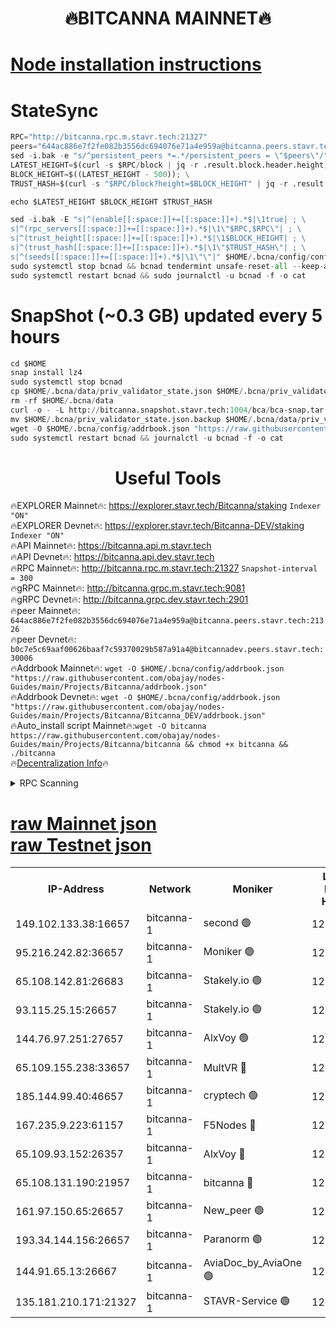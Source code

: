 <h1 align="center"> 🔥BITCANNA MAINNET🔥</h1>


[Node installation instructions](https://github.com/obajay/nodes-Guides/tree/main/Projects/Bitcanna)
=

# StateSync
```python
RPC="http://bitcanna.rpc.m.stavr.tech:21327"
peers="644ac886e7f2fe082b3556dc694076e71a4e959a@bitcanna.peers.stavr.tech:21326"
sed -i.bak -e "s/^persistent_peers *=.*/persistent_peers = \"$peers\"/" $HOME/.bcna/config/config.toml
LATEST_HEIGHT=$(curl -s $RPC/block | jq -r .result.block.header.height); \
BLOCK_HEIGHT=$((LATEST_HEIGHT - 500)); \
TRUST_HASH=$(curl -s "$RPC/block?height=$BLOCK_HEIGHT" | jq -r .result.block_id.hash)

echo $LATEST_HEIGHT $BLOCK_HEIGHT $TRUST_HASH

sed -i.bak -E "s|^(enable[[:space:]]+=[[:space:]]+).*$|\1true| ; \
s|^(rpc_servers[[:space:]]+=[[:space:]]+).*$|\1\"$RPC,$RPC\"| ; \
s|^(trust_height[[:space:]]+=[[:space:]]+).*$|\1$BLOCK_HEIGHT| ; \
s|^(trust_hash[[:space:]]+=[[:space:]]+).*$|\1\"$TRUST_HASH\"| ; \
s|^(seeds[[:space:]]+=[[:space:]]+).*$|\1\"\"|" $HOME/.bcna/config/config.toml
sudo systemctl stop bcnad && bcnad tendermint unsafe-reset-all --keep-addr-book
sudo systemctl restart bcnad && sudo journalctl -u bcnad -f -o cat
```
# SnapShot (~0.3 GB) updated every 5 hours
```python
cd $HOME
snap install lz4
sudo systemctl stop bcnad
cp $HOME/.bcna/data/priv_validator_state.json $HOME/.bcna/priv_validator_state.json.backup
rm -rf $HOME/.bcna/data
curl -o - -L http://bitcanna.snapshot.stavr.tech:1004/bca/bca-snap.tar.lz4 | lz4 -c -d - | tar -x -C $HOME/.bcna --strip-components 2
mv $HOME/.bcna/priv_validator_state.json.backup $HOME/.bcna/data/priv_validator_state.json
wget -O $HOME/.bcna/config/addrbook.json "https://raw.githubusercontent.com/obajay/nodes-Guides/main/Projects/Bitcanna/addrbook.json"
sudo systemctl restart bcnad && journalctl -u bcnad -f -o cat
```

 <h1 align="center"> Useful Tools</h1>

🔥EXPLORER Mainnet🔥:    https://explorer.stavr.tech/Bitcanna/staking          `Indexer "ON"` \
🔥EXPLORER Devnet🔥:     https://explorer.stavr.tech/Bitcanna-DEV/staking     `Indexer "ON"` \
🔥API Mainnet🔥:         https://bitcanna.api.m.stavr.tech \
🔥API Devnet🔥:          https://bitcanna.api.dev.stavr.tech \
🔥RPC Mainnet🔥:         http://bitcanna.rpc.m.stavr.tech:21327         `Snapshot-interval = 300` \
🔥gRPC Mainnet🔥:        http://bitcanna.grpc.m.stavr.tech:9081 \
🔥gRPC Devnet🔥:         http://bitcanna.grpc.dev.stavr.tech:2901 \
🔥peer Mainnet🔥:        `644ac886e7f2fe082b3556dc694076e71a4e959a@bitcanna.peers.stavr.tech:21326` \
🔥peer Devnet🔥:         `b0c7e5c69aaf00626baaf7c59370029b587a91a4@bitcannadev.peers.stavr.tech:30006` \
🔥Addrbook Mainnet🔥:    ```wget -O $HOME/.bcna/config/addrbook.json "https://raw.githubusercontent.com/obajay/nodes-Guides/main/Projects/Bitcanna/addrbook.json"``` \
🔥Addrbook Devnet🔥:    ```wget -O $HOME/.bcna/config/addrbook.json "https://raw.githubusercontent.com/obajay/nodes-Guides/main/Projects/Bitcanna/Bitcanna_DEV/addrbook.json"``` \
🔥Auto_install script Mainnet🔥:```wget -O bitcanna https://raw.githubusercontent.com/obajay/nodes-Guides/main/Projects/Bitcanna/bitcanna && chmod +x bitcanna && ./bitcanna``` \
🔥[Decentralization Info](https://github.com/obajay/StateSync-snapshots/tree/main/Projects/Bitcanna/Decentralization)🔥


<details>
<summary>RPC Scanning</summary>

<h2 align="center"> We scan nodes in real time every 4 hours. And we provide the final result of RPC endpoints.
We cannot influence the operation of these nodes in any way. </h2>


```python
If Voting Power is higher than 0 --> then the Node is a validator of the network and may be subject to attack and be a potential threat to the chain.
```
```python
We marked such validators with a red symbol
```

</details>

[raw Mainnet json](https://rpc-check.bcam.stavr.tech/bcam/rpc-bcam-result.json) \
[raw Testnet json](https://github.com/obajay/StateSync-snapshots/tree/main/Projects/Bitcanna/Rpc-Check-Testnet)
=



<table><tr><th>IP-Address</th><th>Network</th><th>Moniker</th><th>Latest Block Height</th><th>Earliest Block Height</th><th>Catching Up</th><th>Tx Index</th><th>Voting Power</th><th>Scan Time</th></tr><tr><td>149.102.133.38:16657</td><td>bitcanna-1</td><td>second 🟢</td><td>12346603</td><td>1</td><td>False</td><td>on</td><td>0</td><td>2024-01-29T15:40:36.539782430UTC</td></tr><tr><td>95.216.242.82:36657</td><td>bitcanna-1</td><td>Moniker 🟢</td><td>12346593</td><td>5776907</td><td>False</td><td>on</td><td>0</td><td>2024-01-29T15:39:34.289064191UTC</td></tr><tr><td>65.108.142.81:26683</td><td>bitcanna-1</td><td>Stakely.io 🟢</td><td>12346597</td><td>6152001</td><td>False</td><td>on</td><td>0</td><td>2024-01-29T15:40:00.508868846UTC</td></tr><tr><td>93.115.25.15:26657</td><td>bitcanna-1</td><td>Stakely.io 🟢</td><td>12346596</td><td>6520001</td><td>False</td><td>on</td><td>0</td><td>2024-01-29T15:39:53.977992171UTC</td></tr><tr><td>144.76.97.251:27657</td><td>bitcanna-1</td><td>AlxVoy 🟢</td><td>12346601</td><td>8805201</td><td>False</td><td>on</td><td>0</td><td>2024-01-29T15:40:25.933355279UTC</td></tr><tr><td>65.109.155.238:33657</td><td>bitcanna-1</td><td>MultVR 🔴</td><td>12346598</td><td>9933415</td><td>False</td><td>on</td><td>352035</td><td>2024-01-29T15:40:07.388126110UTC</td></tr><tr><td>185.144.99.40:46657</td><td>bitcanna-1</td><td>cryptech 🟢</td><td>12346592</td><td>11528001</td><td>False</td><td>on</td><td>0</td><td>2024-01-29T15:39:29.782333352UTC</td></tr><tr><td>167.235.9.223:61157</td><td>bitcanna-1</td><td>F5Nodes 🔴</td><td>12346599</td><td>12084001</td><td>False</td><td>on</td><td>570</td><td>2024-01-29T15:40:09.788171649UTC</td></tr><tr><td>65.109.93.152:26357</td><td>bitcanna-1</td><td>AlxVoy 🔴</td><td>12346603</td><td>12109301</td><td>False</td><td>on</td><td>1391754</td><td>2024-01-29T15:40:37.080159281UTC</td></tr><tr><td>65.108.131.190:21957</td><td>bitcanna-1</td><td>bitcanna 🔴</td><td>12346599</td><td>12246599</td><td>False</td><td>on</td><td>409334</td><td>2024-01-29T15:40:14.234730380UTC</td></tr><tr><td>161.97.150.65:26657</td><td>bitcanna-1</td><td>New_peer 🟢</td><td>12346597</td><td>12254001</td><td>False</td><td>on</td><td>0</td><td>2024-01-29T15:40:00.865916395UTC</td></tr><tr><td>193.34.144.156:26657</td><td>bitcanna-1</td><td>Paranorm 🟢</td><td>12346599</td><td>12271301</td><td>False</td><td>on</td><td>0</td><td>2024-01-29T15:40:14.508524519UTC</td></tr><tr><td>144.91.65.13:26667</td><td>bitcanna-1</td><td>AviaDoc_by_AviaOne 🟢</td><td>12346601</td><td>12336301</td><td>False</td><td>on</td><td>0</td><td>2024-01-29T15:40:23.145725190UTC</td></tr><tr><td>135.181.210.171:21327</td><td>bitcanna-1</td><td>STAVR-Service 🟢</td><td>12346601</td><td>12345701</td><td>False</td><td>on</td><td>0</td><td>2024-01-29T15:40:25.651279355UTC</td></tr></table>
